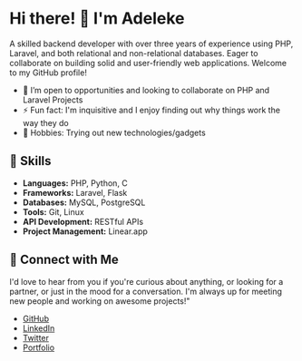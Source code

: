 <!-- Header -->
# Hi there! 👋 I'm Adeleke

<!-- Introduction -->
A skilled backend developer with over three years of experience using PHP, Laravel, and both relational and non-relational databases. Eager to collaborate on building solid and user-friendly web applications. Welcome to my GitHub profile!

- 🤔 I’m open to opportunities and looking to collaborate on PHP and Laravel Projects
- ⚡ Fun fact: I'm inquisitive and I enjoy finding out why things work the way they do
- 🌱 Hobbies: Trying out new technologies/gadgets

<!-- Skills -->
## 🔧 Skills
- **Languages:** PHP, Python, C
- **Frameworks:** Laravel, Flask
- **Databases:** MySQL, PostgreSQL
- **Tools:** Git, Linux
- **API Development:** RESTful APIs
- **Project Management:** Linear.app

<!-- Connect with Me -->
## 🤝 Connect with Me
I'd love to hear from you if you're curious about anything, or looking for a partner, or just in the mood for a conversation. I'm always up for meeting new people and working on awesome projects!"

- [GitHub](https://github.com/adelekeogunsona)
- [LinkedIn](https://www.linkedin.com/in/ogunsonaadeleke/)
- [Twitter](https://twitter.com/ogunsonaadeleke)
- [Portfolio](https://adelekeogunsona.com)
